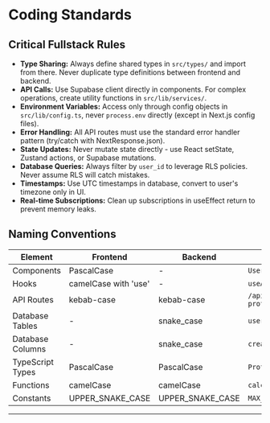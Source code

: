 # Coding Standards

## Critical Fullstack Rules

- **Type Sharing:** Always define shared types in `src/types/` and import from there. Never duplicate type definitions between frontend and backend.
- **API Calls:** Use Supabase client directly in components. For complex operations, create utility functions in `src/lib/services/`.
- **Environment Variables:** Access only through config objects in `src/lib/config.ts`, never `process.env` directly (except in Next.js config files).
- **Error Handling:** All API routes must use the standard error handler pattern (try/catch with NextResponse.json).
- **State Updates:** Never mutate state directly - use React setState, Zustand actions, or Supabase mutations.
- **Database Queries:** Always filter by `user_id` to leverage RLS policies. Never assume RLS will catch mistakes.
- **Timestamps:** Use UTC timestamps in database, convert to user's timezone only in UI.
- **Real-time Subscriptions:** Clean up subscriptions in useEffect return to prevent memory leaks.

## Naming Conventions

| Element | Frontend | Backend | Example |
|---------|----------|---------|---------|
| Components | PascalCase | - | `UserProfile.tsx` |
| Hooks | camelCase with 'use' | - | `useAuth.ts` |
| API Routes | kebab-case | kebab-case | `/api/user-profile` |
| Database Tables | - | snake_case | `user_profiles` |
| Database Columns | - | snake_case | `created_at` |
| TypeScript Types | PascalCase | PascalCase | `Profile` |
| Functions | camelCase | camelCase | `calculateBMR` |
| Constants | UPPER_SNAKE_CASE | UPPER_SNAKE_CASE | `MAX_MITS_PER_DAY` |

---

